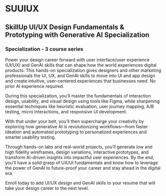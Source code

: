 # SUUIUX
## SkillUp UI/UX Design Fundamentals &amp; Prototyping with Generative AI Specialization

### Specialization - 3 course series

Power your design career forward with user interface/user experience (UI/UX) and GenAI skills that can shape how the world experiences digital products. This hands-on specialization gives designers and other marketing professionals the UI, UX, and GenAI skills to move into UI and app design and create intuitive, user-centered experiences that businesses need. No prior AI experience required.

During this specialization, you’ll master the fundamentals of interaction design, usability, and visual design using tools like Figma, while sharpening essential techniques like heuristic evaluation, user journey mapping, A/B testing, micro interactions, and responsive UI development.

With that under your belt, you’ll then supercharge your creativity by exploring how generative AI is revolutionizing workflows—from faster ideation and automated prototyping to personalized experiences and smarter usability testing.

Through hands-on labs and real-world projects, you’ll generate low and high fidelity wireframes, design variations, interactive prototypes, and transform AI-driven insights into impactful user experiences. By the end, you’ll have a solid grasp of UX/UI fundamentals and know how to leverage the power of GenAI to future-proof your career and stay ahead in the digital era.

Enroll today to add UI/UX design and GenAI skills to your resume that will take your design career to the next level.
